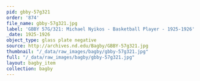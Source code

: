 ```yaml
---
pid: gbby-57g321
order: '874'
file_name: gbby-57g321.jpg
label: 'GBBY 57G/321: Michael Nyikos - Basketball Player - 1925-1926'
_date: 1925-1926
object_type: glass plate negative
source: http://archives.nd.edu/Bagby/GBBY-57g321.jpg
thumbnail: "/_data/raw_images/bagby/gbby-57g321.jpg"
full: "/_data/raw_images/bagby/gbby-57g321.jpg"
layout: bagby_item
collection: bagby
---
```

